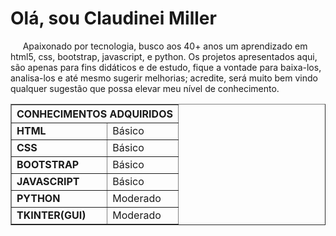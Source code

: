 <h1>Olá, sou Claudinei Miller</h1>
<p>&nbsp;&nbsp;&nbsp;&nbsp;&nbsp;Apaixonado por tecnologia, busco aos 40+ anos um aprendizado em html5, css, bootstrap, javascript, e python.
Os projetos apresentados aqui, são apenas para fins didáticos e de estudo, fique a vontade para baixa-los,
analisa-los e até mesmo sugerir melhorias; acredite, será muito bem vindo qualquer sugestão que possa 
elevar meu nível de conhecimento.</p>

 <table border="1">
    <tr>
        <th colspan="2">CONHECIMENTOS ADQUIRIDOS</th>
    </tr>
    <tr>
        <td><b>HTML</b></td>
        <td>Básico</td>
    </tr>
    <tr>
        <td><b>CSS</b></td>
        <td>Básico</td>
    </tr>
     <tr>
        <td><b>BOOTSTRAP</b></td>
        <td>Básico</td>
    </tr>
    <tr>
          <td><b>JAVASCRIPT</b></td>
          <td>Básico</td>
      </tr>
    <tr>
        <td><b>PYTHON</b></td>
        <td>Moderado</td>
    </tr>
    <tr>
        <td><b>TKINTER(GUI)</b></td>
        <td>Moderado</td>
    </tr>
</table>
